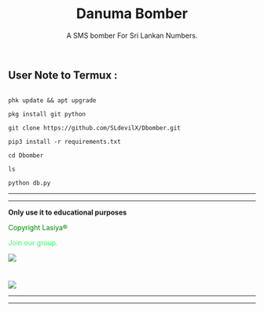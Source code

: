 <h1 align="center">Danuma Bomber</h1>

<p align="center">  A SMS bomber For Sri Lankan Numbers.</p><br>

## User Note to Termux :

```bhash

phk update && apt upgrade 

pkg install git python

git clone https://github.com/SLdevilX/Dbomber.git

pip3 install -r requirements.txt

cd Dbomber

ls

python db.py

```

___

____

**Only use it to educational purposes**

<p style="color:green ">Copyright Lasiya®</p>

<p style="color:#33FF66">Join our group.</p>

<a href="https://t.me/danuma01"><img src="https://img.shields.io/badge/Join-Telegram%20Group-blue.svg?logo=telegram"></a>

#

<a href="https://t.me/D_bot_Ai"><img src="https://img.shields.io/badge/Join-Telegram%20Channel-red.svg?logo=Telegram"></a>

___

___
